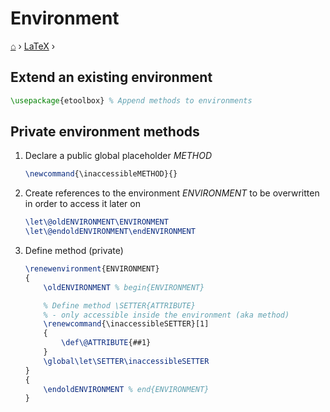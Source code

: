 # Environment
[⌂](../README.md) › [LaTeX](../README.md#latex) ›

## Extend an existing environment 

```latex
\usepackage{etoolbox} % Append methods to environments
```

## Private environment methods

1. Declare a public global placeholder _METHOD_
    ```latex
    \newcommand{\inaccessibleMETHOD}{}
    ```

2. Create references to the environment _ENVIRONMENT_ to be overwritten in order to access it later on
    ```latex
    \let\@oldENVIRONMENT\ENVIRONMENT
    \let\@endoldENVIRONMENT\endENVIRONMENT
    ```

3. Define method (private)
    ```latex
    \renewenvironment{ENVIRONMENT}
    {
        \oldENVIRONMENT % begin{ENVIRONMENT}

        % Define method \SETTER{ATTRIBUTE}
        % - only accessible inside the environment (aka method)
        \renewcommand{\inaccessibleSETTER}[1]
        {
            \def\@ATTRIBUTE{##1}
        }
        \global\let\SETTER\inaccessibleSETTER
    }
    {
        \endoldENVIRONMENT % end{ENVIRONMENT}
    }
    ```